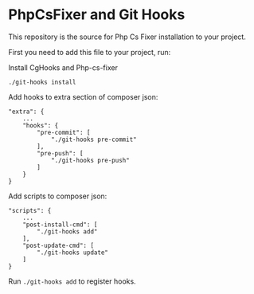 # PhpCsFixer and Git Hooks

This repository is the source for Php Cs Fixer installation to your project.

First you need to add this file to your project, run: 

Install CgHooks and Php-cs-fixer
```
./git-hooks install
```

Add hooks to extra section of composer json:  
```composer
"extra": {
    ...
    "hooks": {
        "pre-commit": [
            "./git-hooks pre-commit"
        ],
        "pre-push": [
            "./git-hooks pre-push"
        ]
    }
}
```

Add scripts to composer json: 
```composer
"scripts": {
    ...
    "post-install-cmd": [
        "./git-hooks add"
    ],
    "post-update-cmd": [
        "./git-hooks update"
    ]
}
```

Run `./git-hooks add` to register hooks.